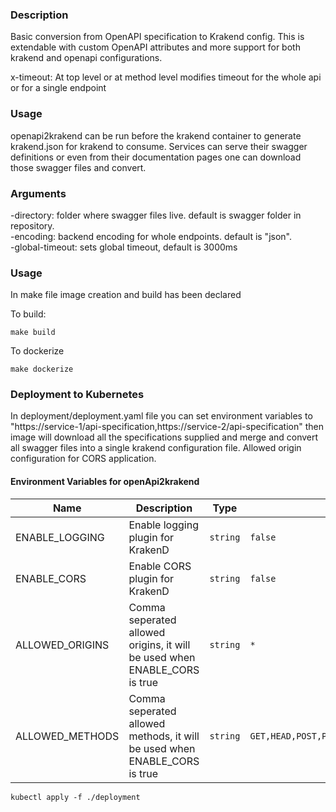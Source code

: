 ### Description
Basic conversion from OpenAPI specification to Krakend config. This is extendable with custom OpenAPI 
attributes and more support for both krakend and openapi configurations.

x-timeout: At top level or at method level modifies timeout for the whole api or for a single endpoint 

### Usage

openapi2krakend can be run before the krakend container to generate krakend.json for krakend to consume.
Services can serve their swagger definitions or even from their documentation pages one can download those swagger
files and convert.

### Arguments

-directory: folder where swagger files live. default is swagger folder in repository.
<br>
-encoding: backend encoding for whole endpoints. default is "json".
<br>
-global-timeout: sets global timeout, default is 3000ms 

### Usage

In make file image creation and build has been declared 

To build:
```shell 
make build
``` 

To dockerize
````shell
make dockerize
````

### Deployment to Kubernetes

In deployment/deployment.yaml file you can set environment variables to "https://service-1/api-specification,https://service-2/api-specification"
then image will download all the specifications supplied and merge and convert all swagger files into a single krakend
configuration file. Allowed origin configuration for CORS application.

#### Environment Variables for openApi2krakend

| Name            | Description                                                               | Type     | Default                                                | Required |
|-----------------|---------------------------------------------------------------------------|----------|--------------------------------------------------------|:--------:|
| ENABLE_LOGGING  | Enable logging plugin for KrakenD                                         | `string` | `false`                                                |    no    |
| ENABLE_CORS     | Enable CORS plugin for KrakenD                                            | `string` | `false`                                                |    no    |
| ALLOWED_ORIGINS | Comma seperated allowed origins, it will be used when ENABLE_CORS is true | `string` | `*`                                                    |    no    |
| ALLOWED_METHODS | Comma seperated allowed methods, it will be used when ENABLE_CORS is true | `string` | `GET,HEAD,POST,PUT,DELETE,CONNECT,OPTIONS,TRACE,PATCH` |    no    |

````shell
kubectl apply -f ./deployment
````
